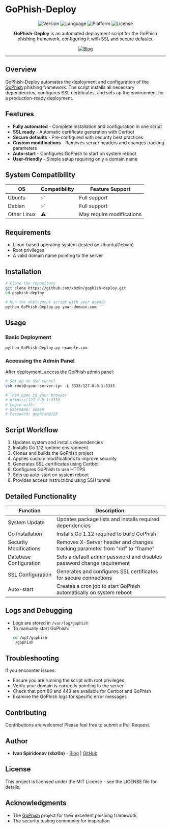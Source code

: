 # GoPhish-Deploy

<p align="center">
  <img src="https://img.shields.io/badge/Version-1.0-brightgreen" alt="Version">
  <img src="https://img.shields.io/badge/Language-Python%203-blue" alt="Language">
  <img src="https://img.shields.io/badge/Platform-Linux-orange" alt="Platform">
  <img src="https://img.shields.io/badge/License-MIT-lightgrey" alt="License">
</p>

<p align="center">
  <b>GoPhish-Deploy</b> is an automated deployment script for the GoPhish phishing framework, configuring it with SSL and secure defaults.
</p>

<p align="center">
  <a href="https://xbz0n.sh"><img src="https://img.shields.io/badge/Blog-xbz0n.sh-red" alt="Blog"></a>
</p>

---

## Overview

GoPhish-Deploy automates the deployment and configuration of the [GoPhish](https://github.com/gophish/gophish) phishing framework. The script installs all necessary dependencies, configures SSL certificates, and sets up the environment for a production-ready deployment.

## Features

- **Fully automated** - Complete installation and configuration in one script
- **SSL ready** - Automatic certificate generation with Certbot
- **Secure defaults** - Pre-configured with security best practices
- **Custom modifications** - Removes server headers and changes tracking parameters
- **Auto-start** - Configures GoPhish to start on system reboot
- **User-friendly** - Simple setup requiring only a domain name

## System Compatibility

| OS | Compatibility | Feature Support |
|----|---------------|-----------------|
| Ubuntu | ✅ | Full support |
| Debian | ✅ | Full support |
| Other Linux | ⚠️ | May require modifications |

## Requirements

- Linux-based operating system (tested on Ubuntu/Debian)
- Root privileges
- A valid domain name pointing to the server

## Installation

```bash
# Clone the repository
git clone https://github.com/xbz0n/gophish-deploy.git
cd gophish-deploy

# Run the deployment script with your domain
python GoPhish-Deploy.py your-domain.com
```

## Usage

### Basic Deployment

```bash
python GoPhish-Deploy.py example.com
```

### Accessing the Admin Panel

After deployment, access the GoPhish admin panel:

```bash
# Set up an SSH tunnel
ssh root@<your-server-ip> -L 3333:127.0.0.1:3333

# Then open in your browser
# https://127.0.0.1:3333
# Login with:
# Username: admin
# Password: gophish@123
```

## Script Workflow

1. Updates system and installs dependencies
2. Installs Go 1.12 runtime environment
3. Clones and builds the GoPhish project
4. Applies custom modifications to improve security
5. Generates SSL certificates using Certbot
6. Configures GoPhish to use HTTPS
7. Sets up auto-start on system reboot
8. Provides access instructions using SSH tunnel

## Detailed Functionality

| Function | Description |
|----------|-------------|
| System Update | Updates package lists and installs required dependencies |
| Go Installation | Installs Go 1.12 required to build GoPhish |
| Security Modifications | Removes X-Server header and changes tracking parameter from "rid" to "fname" |
| Database Configuration | Sets a default admin password and disables password change requirement |
| SSL Configuration | Generates and configures SSL certificates for secure connections |
| Auto-start | Creates a cron job to start GoPhish automatically on system reboot |

## Logs and Debugging

- Logs are stored in `/var/log/gophish`
- To manually start GoPhish:
  ```bash
  cd /opt/gophish
  ./gophish
  ```

## Troubleshooting

If you encounter issues:
- Ensure you are running the script with root privileges
- Verify your domain is correctly pointing to the server
- Check that port 80 and 443 are available for Certbot and GoPhish
- Examine the GoPhish logs for specific error messages

## Contributing

Contributions are welcome! Please feel free to submit a Pull Request.

## Author

- **Ivan Spiridonov (xbz0n)** - [Blog](https://xbz0n.sh) | [GitHub](https://github.com/xbz0n)

## License

This project is licensed under the MIT License - see the LICENSE file for details.

## Acknowledgments

- The [GoPhish](https://github.com/gophish/gophish) project for their excellent phishing framework
- The security testing community for inspiration
